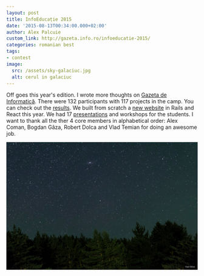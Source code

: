 ```yaml
---
layout: post
title: InfoEducație 2015
date: '2015-08-13T00:34:00.000+02:00'
author: Alex Palcuie
custom_link: http://gazeta.info.ro/infoeducatie-2015/
categories: romanian best
tags:
- contest
image:
  src: /assets/sky-galaciuc.jpg
  alt: cerul in galaciuc
---
```


Off goes this year's edition. I wrote more thoughts on [Gazeta de
Informatică][0]. There were 132 participants with 117 projects in the camp. You
can check out the [results][1]. We built from scratch a [new website][2] in
Rails and React this year. We had 17 [presentations][3] and workshops for the
students. I want to thank all the ther 4 core members in alphabetical order:
Alex Coman, Bogdan Gâza, Robert Dolca and Vlad Temian for doing an awesome job.

[0]: http://gazeta.info.ro/infoeducatie-2015/
[1]: https://infoeducatie.ro/rezultate
[2]: http://github.com/infoeducatie/
[3]: http://community.infoeducatie.ro/c/prezentari/prezentari-2015-nationala

![cerul in galaciuc](/assets/sky-galaciuc.jpg)
